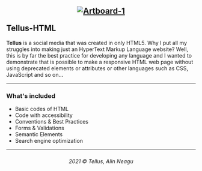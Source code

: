 ## <p align="center"><a href="https://alinneagu2004.github.io/Tellus-HTML/" target="_blank"><img src="https://i.ibb.co/G7b1LHz/Artboard-1.png" alt="Artboard-1" border="0"></a></p>Tellus-HTML

**Tellus** is a social media that was created in only HTML5. Why I put all my struggles into making just an HyperText Markup Language website? Well, this is by far the best practice for developing any language and I wanted to demonstrate that is possible to make a responsive HTML web page without using deprecated elements or attributes or other languages such as CSS, JavaScript and so on...

---

### What's included

+ Basic codes of HTML
+ Code with accessibility
+ Conventions & Best Practices
+ Forms & Validations
+ Semantic Elements
+ Search engine optimization

---

###

<p align="center"><em>2021 &copy; Tellus, Alin Neagu</em></p>
